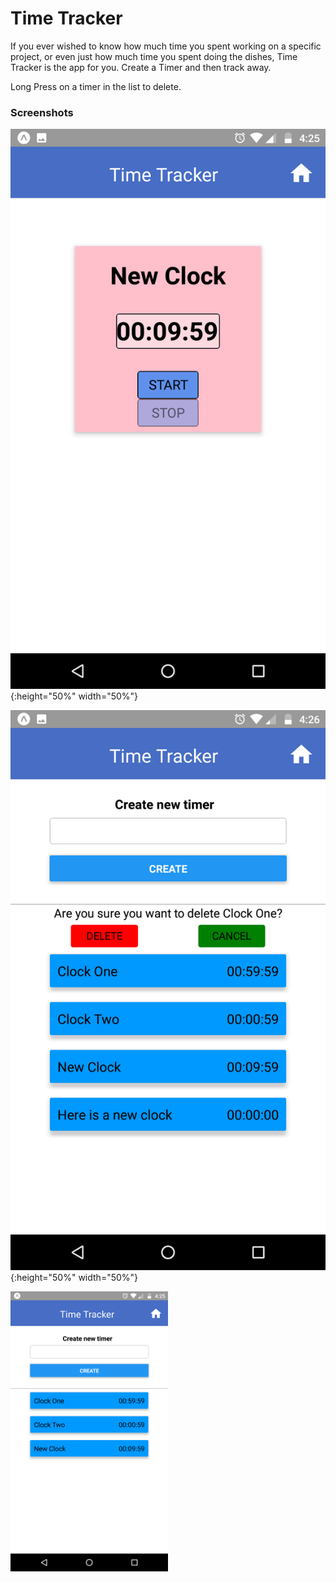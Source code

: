 # Time Tracker

If you ever wished to know how much time you spent working on a specific project, or even just how much time you spent doing the dishes, Time Tracker is the app for you. Create a Timer and then track away. 

Long Press on a timer in the list to delete.

### Screenshots

![timer screen](screenshots/timer.png){:height="50%" width="50%"}

![delete view](screenshots/delete.png){:height="50%" width="50%"}

<img  src="screenshots/main.png" width="50%">